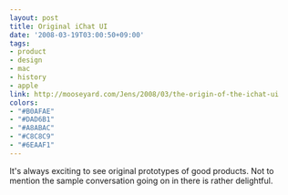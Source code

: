 ```yaml
---
layout: post
title: Original iChat UI
date: '2008-03-19T03:00:50+09:00'
tags:
- product
- design
- mac
- history
- apple
link: http://mooseyard.com/Jens/2008/03/the-origin-of-the-ichat-ui
colors:
- "#B0AFAE"
- "#DAD6B1"
- "#A8ABAC"
- "#C8C8C9"
- "#6EAAF1"
---
```


<p>It's always exciting to see original prototypes of good products. Not to mention the sample conversation going on in there is rather delightful.  </p>
